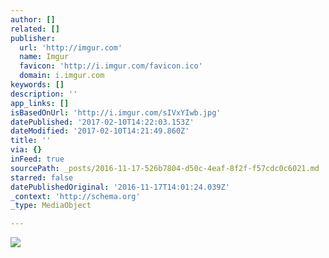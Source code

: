 ```yaml
---
author: []
related: []
publisher:
  url: 'http://imgur.com'
  name: Imgur
  favicon: 'http://i.imgur.com/favicon.ico'
  domain: i.imgur.com
keywords: []
description: ''
app_links: []
isBasedOnUrl: 'http://i.imgur.com/sIVxYIwb.jpg'
datePublished: '2017-02-10T14:22:03.153Z'
dateModified: '2017-02-10T14:21:49.860Z'
title: ''
via: {}
inFeed: true
sourcePath: _posts/2016-11-17-526b7804-d50c-4eaf-8f2f-f57cdc0c6021.md
starred: false
datePublishedOriginal: '2016-11-17T14:01:24.039Z'
_context: 'http://schema.org'
_type: MediaObject

---
```

<article style=""><img src="http://imgur.com/sIVxYIwb.jpg" /></article>